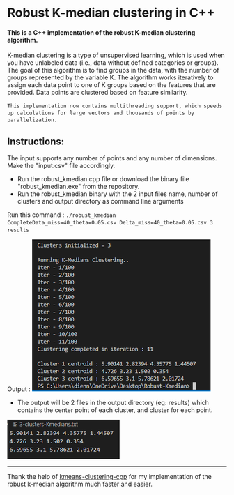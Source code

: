 # Robust K-median clustering in C++

#### This is a C++ implementation of the robust K-median clustering algorithm.

K-median clustering is a type of unsupervised learning, which is used when you have unlabeled data (i.e., data without defined categories or groups). The goal of this algorithm is to find groups in the data, with the number of groups represented by the variable K. The algorithm works iteratively to assign each data point to one of K groups based on the features that are provided. Data points are clustered based on feature similarity.

    This implementation now contains multithreading support, which speeds up calculations for large vectors and thousands of points by parallelization.

## Instructions:
The input supports any number of points and any number of dimensions. Make the "input.csv" file accordingly.

* Run the robust_kmedian.cpp file or download the binary file "robust_kmedian.exe" from the repository.
* Run the robust_kmedian binary with the 2 input files name, number of clusters and output directory as command line arguments

Run this command :
`
./robust_kmedian CompleteData_miss=40_theta=0.05.csv Delta_miss=40_theta=0.05.csv 3 results
`

Output :
![Bash Output](image/cmd.PNG)
* The output will be 2 files in the output directory (eg: results) which contains the center point of each cluster, and cluster for each point.

![Clusters File Syntax](image/centroid.PNG)

-------------------------------

Thank the help of [kmeans-clustering-cpp](<https://github.com/aditya1601/kmeans-clustering-cpp> "Optional title") for my implementation of the robust k-median algorithm much faster and easier.
